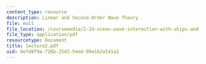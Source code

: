 ```yaml
---
content_type: resource
description: Linear and Second-Order Wave Theory
file: null
file_location: /coursemedia/2-24-ocean-wave-interaction-with-ships-and-offshore-energy-systems-13-022-spring-2002/0efd8f9a726b25d254ed99e162a541a1_lecture2.pdf
file_type: application/pdf
resourcetype: Document
title: lecture2.pdf
uid: 0efd8f9a-726b-25d2-54ed-99e162a541a1
---
```


